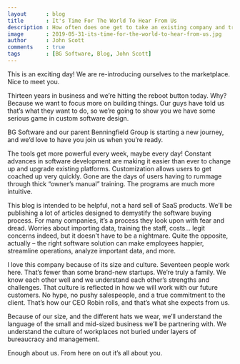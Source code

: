 ```yaml
---
layout      : blog
title       : It's Time For The World To Hear From Us
description : How often does one get to take an existing company and treat it like a startup?
image       : 2019-05-31-its-time-for-the-world-to-hear-from-us.jpg
author      : John Scott
comments    : true
tags        : [BG Software, Blog, John Scott]
---
```


This is an exciting day!  We are re-introducing ourselves to the marketplace. Nice to meet you.

Thirteen years in business and we’re hitting the reboot button today. Why? Because we want to focus more on building things. Our guys have told us that’s what they want to do, so we’re going to show you we have some serious game in custom software design.

BG Software and our parent Benningfield Group is starting a new journey, and we’d love to have you join us when you’re ready.

The tools get more powerful every week, maybe every day! Constant advances in software development are making it easier than ever to change up and upgrade existing platforms. Customization allows users to get coached up very quickly. Gone are the days of users having to rummage through thick “owner’s manual” training.  The programs are much more intuitive.

This blog is intended to be helpful, not a hard sell of SaaS products. We’ll be publishing a lot of articles designed to demystify the software buying process. For many companies, it’s a process they look upon with fear and dread. Worries about importing data, training the staff, costs… legit concerns indeed, but it doesn’t have to be a nightmare. Quite the opposite, actually – the right software solution can make employees happier, streamline operations, analyze important data, and more.

I love this company because of its size and culture. Seventeen people work here. That’s fewer than some brand-new startups. We’re truly a family. We know each other well and we understand each other’s strengths and challenges. That culture is reflected in how we will work with our future customers. No hype, no pushy salespeople, and a true commitment to the client. That’s how our CEO Robin rolls, and that’s what she expects from us.

Because of our size, and the different hats we wear, we’ll understand the language of the small and mid-sized business we’ll be partnering with. We understand the culture of workplaces not buried under layers of bureaucracy and management.

Enough about us. From here on out it’s all about you.
